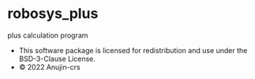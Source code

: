 # robosys_plus
plus calculation program

* This software package is licensed for redistribution and use under the BSD-3-Clause License.
* © 2022 Anujin-crs

